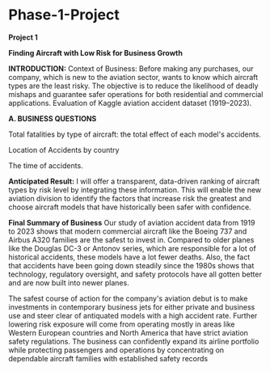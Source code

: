 # Phase-1-Project
**Project 1**


**Finding Aircraft with Low Risk for Business Growth**

**INTRODUCTION:**
Context of Business: Before making any purchases, our company, which is new to the aviation sector, wants to know which aircraft types are the least risky. The objective is to reduce the likelihood of deadly mishaps and guarantee safer operations for both residential and commercial applications. Evaluation of Kaggle aviation accident dataset (1919–2023).

**A. BUSINESS QUESTIONS**

Total fatalities by type of aircraft: the total effect of each model's accidents.

Location of Accidents by country

The time of accidents.

**Anticipated Result:** I will offer a transparent, data-driven ranking of aircraft types by risk level by integrating these information. This will enable the new aviation division to identify the factors that increase risk the greatest and choose aircraft models that have historically been safer with confidence.

**Final Summary of Business**
Our study of aviation accident data from 1919 to 2023 shows that modern commercial aircraft like the Boeing 737 and Airbus A320 families are the safest to invest in. Compared to older planes like the Douglas DC-3 or Antonov series, which are responsible for a lot of historical accidents, these models have a lot fewer deaths. Also, the fact that accidents have been going down steadily since the 1980s shows that technology, regulatory oversight, and safety protocols have all gotten better and are now built into newer planes.

The safest course of action for the company's aviation debut is to make investments in contemporary business jets for either private and business use and steer clear of antiquated models with a high accident rate. Further lowering risk exposure will come from operating mostly in areas like Western European countries and North America that have strict aviation safety regulations. The business can confidently expand its airline portfolio while protecting passengers and operations by concentrating on dependable aircraft families with established safety records
